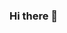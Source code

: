 ### Hi there 👋

<!--
**khlee0/khlee0** is a ✨ _special_ ✨ repository because its `README.md` (this file) appears on your GitHub profile.

Here are some ideas to get you started:

- 🔭 I’m currently studying at CUHK.
- 🌱 I’m currently learning AI technology.
- 🤔 I’m looking for help with the knowlegde of autoencoder.
- 💬 Ask me about What is my hobbies?
- 📫 How to reach me: 1155158901@link.cuhk.edu.hk
-->

